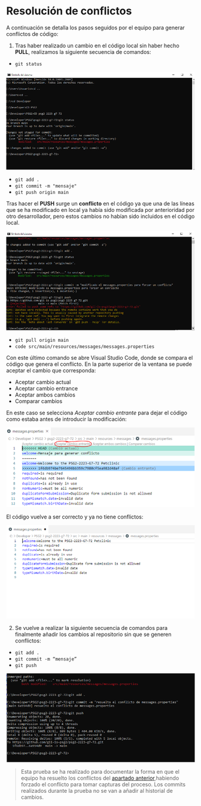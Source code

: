 # Resolución de conflictos

A continuación se detalla los pasos seguidos por el equipo para generar conflictos de código:

1. Tras haber realizado un cambio en el código local sin haber hecho **PULL**, realizamos la
siguiente secuencia de comandos:

- `git status`

![git status](images/git_status.png)

- ``git add .``
- ``git commit -m "mensaje"``
- ``git push origin main``

Tras hacer el **PUSH** surge un **conflicto** en el código ya que una de las líneas que se ha
modificado en local ya había sido modificada por anterioridad por otro desarrollador,
pero estos cambios no habían sido incluidos en el código local.

![Conflicto](images/conflicto_push.png)

- ``git pull origin main``
- `code src/main/resources/messages/messages.properties`

Con este último comando se abre Visual Studio Code, donde se compara el código que
genera el conflicto.
En la parte superior de la ventana se puede aceptar el cambio que corresponda:

- Aceptar cambio actual
- Aceptar cambio entrance
- Aceptar ambos cambios
- Comparar cambios

En este caso se selecciona *Aceptar cambio entrante* para dejar el código como estaba
antes de introducir la modificación:

![Vscode conflicto](images/vscode_merge.png)

El código vuelve a ser correcto y ya no tiene conflictos:

![Pantallazo no conflicto](images/message.png)

2. Se vuelve a realizar la siguiente secuencia de comandos para finalmente añadir los cambios al
repositorio sin que se generen conflictos:

- ``git add .``
- ``git commit -m “mensaje”``
- ``git push``

![Pantallazo resuelto](images/resuelto.png)

> Esta prueba se ha realizado para documentar la forma en que el equipo ha resuelto los
conflictos del [apartado anterior](resolucion_conflictos.md),habiendo forzado
el conflicto para tomar capturas del proceso.
Los commits realizados durante la prueba no se van a añadir al historial de cambios.
